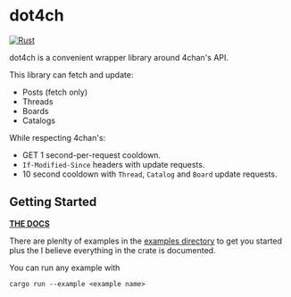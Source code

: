 # dot4ch

[![Rust](https://github.com/bltzxsd/dot4ch/actions/workflows/rust.yml/badge.svg)](https://github.com/bltzxsd/dot4ch/actions/workflows/rust.yml)

dot4ch is a convenient wrapper library around 4chan's API.

This library can fetch and update:

- Posts (fetch only)
- Threads
- Boards
- Catalogs

While respecting 4chan's:

- GET 1 second-per-request cooldown.
- `If-Modified-Since` headers with update requests.
- 10 second cooldown with `Thread`, `Catalog` and `Board` update requests.

## Getting Started

**[THE DOCS](<https://docs.rs/dot4ch/*/dot4ch/>)**

There are plenlty of examples in the [examples directory](<https://github.com/bltzxsd/dot4ch/tree/master/examples>) to get you
started plus the I believe everything in the crate is documented.

You can run any example with

```shell
cargo run --example <example name>
```
